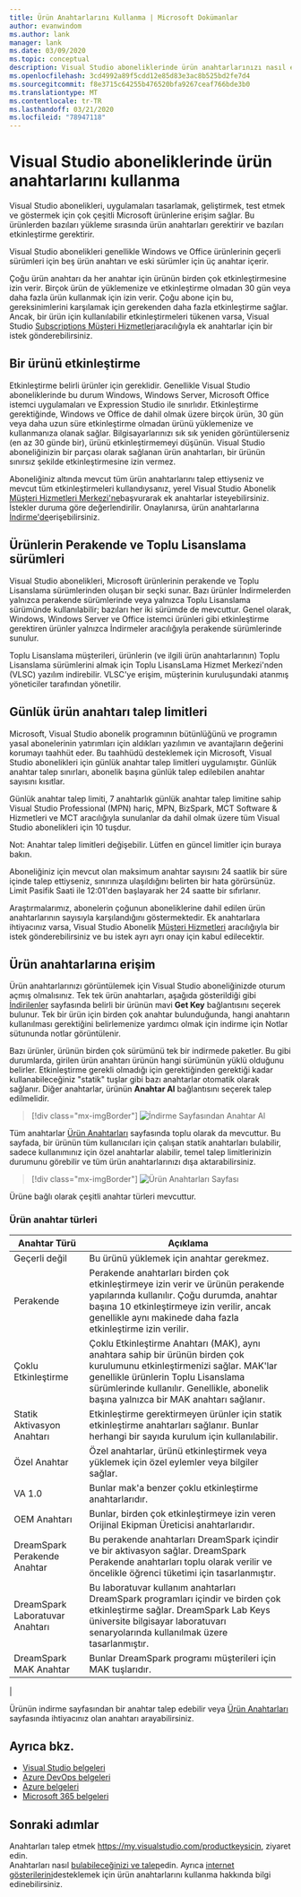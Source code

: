 ```yaml
---
title: Ürün Anahtarlarını Kullanma | Microsoft Dokümanlar
author: evanwindom
ms.author: lank
manager: lank
ms.date: 03/09/2020
ms.topic: conceptual
description: Visual Studio aboneliklerinde ürün anahtarlarınızı nasıl elde edip yöneteceklerinizi öğrenin.
ms.openlocfilehash: 3cd4992a89f5cdd12e85d83e3ac8b525bd2fe7d4
ms.sourcegitcommit: f8e3715c64255b476520bfa9267ceaf766bde3b0
ms.translationtype: MT
ms.contentlocale: tr-TR
ms.lasthandoff: 03/21/2020
ms.locfileid: "78947118"
---
```

# <a name="using-product-keys-in-visual-studio-subscriptions"></a>Visual Studio aboneliklerinde ürün anahtarlarını kullanma

Visual Studio abonelikleri, uygulamaları tasarlamak, geliştirmek, test etmek ve göstermek için çok çeşitli Microsoft ürünlerine erişim sağlar. Bu ürünlerden bazıları yükleme sırasında ürün anahtarları gerektirir ve bazıları etkinleştirme gerektirir.

Visual Studio abonelikleri genellikle Windows ve Office ürünlerinin geçerli sürümleri için beş ürün anahtarı ve eski sürümler için üç anahtar içerir.

Çoğu ürün anahtarı da her anahtar için ürünün birden çok etkinleştirmesine izin verir.  Birçok ürün de yüklemenize ve etkinleştirme olmadan 30 gün veya daha fazla ürün kullanmak için izin verir.  Çoğu abone için bu, gereksinimlerini karşılamak için gerekenden daha fazla etkinleştirme sağlar.  Ancak, bir ürün için kullanılabilir etkinleştirmeleri tükenen varsa, Visual Studio [Subscriptions Müşteri Hizmetleri](https://visualstudio.microsoft.com/subscriptions/support/)aracılığıyla ek anahtarlar için bir istek gönderebilirsiniz.

## <a name="activating-a-product"></a>Bir ürünü etkinleştirme
Etkinleştirme belirli ürünler için gereklidir.  Genellikle Visual Studio aboneliklerinde bu durum Windows, Windows Server, Microsoft Office istemci uygulamaları ve Expression Studio ile sınırlıdır. Etkinleştirme gerektiğinde, Windows ve Office de dahil olmak üzere birçok ürün, 30 gün veya daha uzun süre etkinleştirme olmadan ürünü yüklemenize ve kullanmanıza olanak sağlar. Bilgisayarlarınızı sık sık yeniden görüntülerseniz (en az 30 günde bir), ürünü etkinleştirmemeyi düşünün. Visual Studio aboneliğinizin bir parçası olarak sağlanan ürün anahtarları, bir ürünün sınırsız şekilde etkinleştirmesine izin vermez.

Aboneliğiniz altında mevcut tüm ürün anahtarlarını talep ettiyseniz ve mevcut tüm etkinleştirmeleri kullandıysanız, yerel Visual Studio Abonelik [Müşteri Hizmetleri Merkezi'ne](https://visualstudio.microsoft.com/subscriptions/support/)başvurarak ek anahtarlar isteyebilirsiniz. İstekler duruma göre değerlendirilir. Onaylanırsa, ürün anahtarlarına [İndirme'de](https://my.visualstudio.com/downloads)erişebilirsiniz.

## <a name="retail-and-volume-licensing-versions-of-products"></a>Ürünlerin Perakende ve Toplu Lisanslama sürümleri
Visual Studio abonelikleri, Microsoft ürünlerinin perakende ve Toplu Lisanslama sürümlerinden oluşan bir seçki sunar. Bazı ürünler İndirmelerden yalnızca perakende sürümlerinde veya yalnızca Toplu Lisanslama sürümünde kullanılabilir; bazıları her iki sürümde de mevcuttur. Genel olarak, Windows, Windows Server ve Office istemci ürünleri gibi etkinleştirme gerektiren ürünler yalnızca İndirmeler aracılığıyla perakende sürümlerinde sunulur.

Toplu Lisanslama müşterileri, ürünlerin (ve ilgili ürün anahtarlarının) Toplu Lisanslama sürümlerini almak için Toplu LisansLama Hizmet Merkezi'nden (VLSC) yazılım indirebilir.  VLSC'ye erişim, müşterinin kuruluşundaki atanmış yöneticiler tarafından yönetilir.

## <a name="daily-product-key-claim-limits"></a>Günlük ürün anahtarı talep limitleri
Microsoft, Visual Studio abonelik programının bütünlüğünü ve programın yasal abonelerinin yatırımları için aldıkları yazılımın ve avantajların değerini korumayı taahhüt eder. Bu taahhüdü desteklemek için Microsoft, Visual Studio abonelikleri için günlük anahtar talep limitleri uygulamıştır. Günlük anahtar talep sınırları, abonelik başına günlük talep edilebilen anahtar sayısını kısıtlar.

Günlük anahtar talep limiti, 7 anahtarlık günlük anahtar talep limitine sahip Visual Studio Professional (MPN) hariç, MPN, BizSpark, MCT Software & Hizmetleri ve MCT aracılığıyla sunulanlar da dahil olmak üzere tüm Visual Studio abonelikleri için 10 tuşdur.

Not: Anahtar talep limitleri değişebilir. Lütfen en güncel limitler için buraya bakın.

Aboneliğiniz için mevcut olan maksimum anahtar sayısını 24 saatlik bir süre içinde talep ettiyseniz, sınırınıza ulaşıldığını belirten bir hata görürsünüz. Limit Pasifik Saati ile 12:01'den başlayarak her 24 saatte bir sıfırlanır.

Araştırmalarımız, abonelerin çoğunun aboneliklerine dahil edilen ürün anahtarlarının sayısıyla karşılandığını göstermektedir. Ek anahtarlara ihtiyacınız varsa, Visual Studio Abonelik [Müşteri Hizmetleri](https://visualstudio.microsoft.com/subscriptions/support/) aracılığıyla bir istek gönderebilirsiniz ve bu istek ayrı ayrı onay için kabul edilecektir.

## <a name="accessing-product-keys"></a>Ürün anahtarlarına erişim
Ürün anahtarlarınızı görüntülemek için Visual Studio aboneliğinizde oturum açmış olmalısınız. Tek tek ürün anahtarları, aşağıda gösterildiği gibi [İndirilenler](https://my.visualstudio.com/downloads) sayfasında belirli bir ürünün mavi **Get Key** bağlantısını seçerek bulunur.  Tek bir ürün için birden çok anahtar bulunduğunda, hangi anahtarın kullanılması gerektiğini belirlemenize yardımcı olmak için indirme için Notlar sütununda notlar görüntülenir.

Bazı ürünler, ürünün birden çok sürümünü tek bir indirmede paketler. Bu gibi durumlarda, girilen ürün anahtarı ürünün hangi sürümünün yüklü olduğunu belirler.
Etkinleştirme gerekli olmadığı için gerektiğinden gerektiği kadar kullanabileceğiniz "statik" tuşlar gibi bazı anahtarlar otomatik olarak sağlanır. Diğer anahtarlar, ürünün **Anahtar Al** bağlantısını seçerek talep edilmelidir.
> [!div class="mx-imgBorder"]
> ![İndirme Sayfasından Anahtar Al](_img/product-keys/download-get-key.png)

Tüm anahtarlar [Ürün Anahtarları](https://my.visualstudio.com/productkeys?wt.mc_id=o~msft~docs) sayfasında toplu olarak da mevcuttur. Bu sayfada, bir ürünün tüm kullanıcıları için çalışan statik anahtarları bulabilir, sadece kullanımınız için özel anahtarlar alabilir, temel talep limitlerinizin durumunu görebilir ve tüm ürün anahtarlarınızı dışa aktarabilirsiniz. 

> [!div class="mx-imgBorder"]
> ![Ürün Anahtarları Sayfası](_img/product-keys/product-keys-page.png)

Ürüne bağlı olarak çeşitli anahtar türleri mevcuttur.

### <a name="product-key-types"></a>Ürün anahtar türleri

|    Anahtar Türü           |    Açıklama                                                                                                                                                                                                           |
|-------------------------------|------------------------------------------------------------------------------------------------------------------------------------------------------------------------------------------------------------------------------------------------------------|
|    Geçerli değil                    |    Bu ürünü yüklemek için anahtar gerekmez.                                                       |
|    Perakende                     |    Perakende anahtarları birden çok etkinleştirmeye izin verir ve ürünün perakende yapılarında kullanılır. Çoğu durumda, anahtar başına 10 etkinleştirmeye izin verilir, ancak genellikle aynı makinede daha fazla etkinleştirme izin verilir.                                                       |
|    Çoklu Etkinleştirme        |    Çoklu Etkinleştirme Anahtarı (MAK), aynı anahtara sahip bir ürünün birden çok kurulumunu etkinleştirmenizi sağlar. MAK'lar genellikle ürünlerin Toplu Lisanslama sürümlerinde kullanılır. Genellikle, abonelik başına yalnızca bir MAK anahtarı sağlanır.    |
|    Statik Aktivasyon Anahtarı    |    Etkinleştirme gerektirmeyen ürünler için statik etkinleştirme anahtarları sağlanır. Bunlar herhangi bir sayıda kurulum için kullanılabilir.                                                                                                                  |
|    Özel Anahtar                 |    Özel anahtarlar, ürünü etkinleştirmek veya yüklemek için özel eylemler veya bilgiler sağlar.                                                                                                                                                                |
|    VA 1.0                     |    Bunlar mak'a benzer çoklu etkinleştirme anahtarlarıdır.                                                                                                                                                                                                 |
|    OEM Anahtarı                    |    Bunlar, birden çok etkinleştirmeye izin veren Orijinal Ekipman Üreticisi anahtarlarıdır.                                                                                                                                                                       |
|    DreamSpark Perakende Anahtar    |    Bu perakende anahtarları DreamSpark içindir ve bir aktivasyon sağlar. DreamSpark Perakende anahtarları toplu olarak verilir ve öncelikle öğrenci tüketimi için tasarlanmıştır.                                                                                     |
|    DreamSpark Laboratuvar Anahtarı         |    Bu laboratuvar kullanım anahtarları DreamSpark programları içindir ve birden çok etkinleştirme sağlar. DreamSpark Lab Keys üniversite bilgisayar laboratuvarı senaryolarında kullanılmak üzere tasarlanmıştır.                                                                                       |
|    DreamSpark MAK Anahtar         |    Bunlar DreamSpark programı müşterileri için MAK tuşlarıdır.                                                                                                                                                                                                  |
|

Ürünün indirme sayfasından bir anahtar talep edebilir veya [Ürün Anahtarları](https://my.visualstudio.com/productkeys) sayfasında ihtiyacınız olan anahtarı arayabilirsiniz.

## <a name="see-also"></a>Ayrıca bkz.
- [Visual Studio belgeleri](https://docs.microsoft.com/visualstudio/)
- [Azure DevOps belgeleri](https://docs.microsoft.com/azure/devops/)
- [Azure belgeleri](https://docs.microsoft.com/azure/)
- [Microsoft 365 belgeleri](https://docs.microsoft.com/microsoft-365/)

## <a name="next-steps"></a>Sonraki adımlar
Anahtarları talep etmek https://my.visualstudio.com/productkeysiçin, ziyaret edin.  
Anahtarları nasıl [bulabileceğinizi ve talep](find-keys.md)edin.
Ayrıca [internet gösterilerini](internet-demos.md)desteklemek için ürün anahtarlarını kullanma hakkında bilgi edinebilirsiniz.